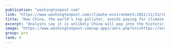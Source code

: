 ```yaml
---
publication: "washingtonpost.com"
link: "https://www.washingtonpost.com/climate-environment/2022/11/23/china-climate-finance-cop27/"
title: "How China, the world’s top polluter, avoids paying for climate damage"
excerpt: "Analysts say it is unlikely China will pay into the historic climate fund agreed to at the U.N. climate conference to support vulnerable countries."
image: "https://www.washingtonpost.com/wp-apps/imrs.php?src=https://arc-anglerfish-washpost-prod-washpost.s3.amazonaws.com/public/TWD6RJPORLYYYRNKKW6AL2FD4I.jpg&w=1440"
group: pro
rank: 4
---
```

